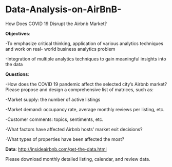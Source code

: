 # Data-Analysis-on-AirBnB-
How Does COVID 19 Disrupt the Airbnb Market?

**Objectives**:

-To emphasize critical thinking, application of various analytics techniques and work on real- world business analytics problem

-Integration of multiple analytics techniques to gain meaningful insights into the data 

**Questions**:

-How does the COVID 19 pandemic affect the selected city’s Airbnb market? Please propose and design a comprehensive list of matrices, such as:

-Market supply: the number of active listings

-Market demand: occupancy rate, average monthly reviews per listing, etc.

-Customer comments: topics, sentiments, etc.

-What factors have affected Airbnb hosts’ market exit decisions?

-What types of properties have been affected the most?


**Data**:
http://insideairbnb.com/get-the-data.html

Please download monthly detailed listing, calendar, and review data.

